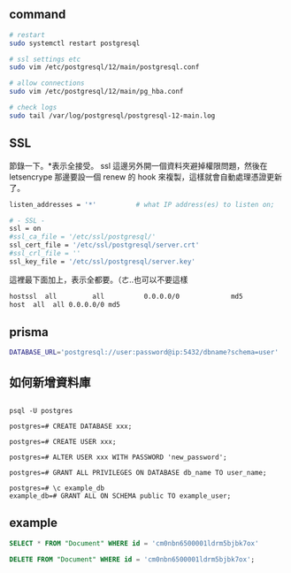 ## command

```bash
# restart
sudo systemctl restart postgresql

# ssl settings etc
sudo vim /etc/postgresql/12/main/postgresql.conf

# allow connections
sudo vim /etc/postgresql/12/main/pg_hba.conf

# check logs
sudo tail /var/log/postgresql/postgresql-12-main.log
```

## SSL

節錄一下。\*表示全接受。
ssl 這邊另外開一個資料夾避掉權限問題，然後在 letsencrype 那邊要設一個 renew 的 hook 來複製，這樣就會自動處理憑證更新了。

```bash filename="/etc/postgresql/12/main/postgresql.conf"
listen_addresses = '*'          # what IP address(es) to listen on;

# - SSL -
ssl = on
#ssl_ca_file = '/etc/ssl/postgresql/'
ssl_cert_file = '/etc/ssl/postgresql/server.crt'
#ssl_crl_file = ''
ssl_key_file = '/etc/ssl/postgresql/server.key'
```

這裡最下面加上，表示全都要。（ㄜ..也可以不要這樣

```bash filename="/etc/postgresql/12/main/pg_hba.conf"
hostssl  all         all          0.0.0.0/0             md5
host  all  all 0.0.0.0/0 md5
```

## prisma

```bash
DATABASE_URL='postgresql://user:password@ip:5432/dbname?schema=user'
```

## 如何新增資料庫

```

psql -U postgres

postgres=# CREATE DATABASE xxx;

postgres=# CREATE USER xxx;

postgres=# ALTER USER xxx WITH PASSWORD 'new_password';

postgres=# GRANT ALL PRIVILEGES ON DATABASE db_name TO user_name;

postgres=# \c example_db
example_db=# GRANT ALL ON SCHEMA public TO example_user;

```

## example

```sql
SELECT * FROM "Document" WHERE id = 'cm0nbn6500001ldrm5bjbk7ox'

DELETE FROM "Document" WHERE id = 'cm0nbn6500001ldrm5bjbk7ox';

```
